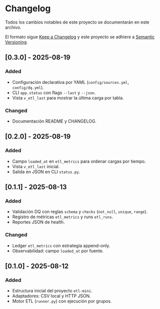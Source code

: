 # Changelog

Todos los cambios notables de este proyecto se documentarán en este archivo.

El formato sigue [Keep a Changelog](https://keepachangelog.com/es-ES/1.0.0/)
y este proyecto se adhiere a [Semantic Versioning](https://semver.org/spec/v2.0.0.html).

## [0.3.0] - 2025-08-19
### Added
- Configuración declarativa por YAML (`config/sources.yml`, `config/dq.yml`).
- CLI `app.status` con flags `--last` y `--json`.
- Vista `v_etl_last` para mostrar la última carga por tabla.

### Changed
- Documentación README y CHANGELOG.

## [0.2.0] - 2025-08-19
### Added
- Campo `loaded_at` en `etl_metrics` para ordenar cargas por tiempo.
- Vista `v_etl_last` inicial.
- Salida en JSON en CLI `status.py`.

## [0.1.1] - 2025-08-13
### Added
- Validación DQ con reglas `schema` y `checks` (`not_null`, `unique`, `range`).
- Registro de métricas `etl_metrics` y runs `etl_runs`.
- Reportes JSON de health.

### Changed
- Ledger `etl_metrics` con estrategia append-only.
- Observabilidad: campo `loaded_at` por fuente.

## [0.1.0] - 2025-08-12
### Added
- Estructura inicial del proyecto `etl-mini`.
- Adaptadores: CSV local y HTTP JSON.
- Motor ETL (`runner.py`) con ejecución por grupos.
